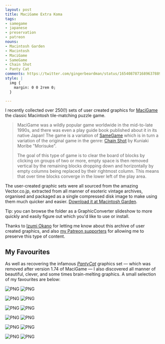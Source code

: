 ```yaml
---
layout: post
title: MaciGame Extra Koma
tags:
- samegame
- japanese
- preservation
- patreon
nouns:
- Macintosh Garden
- Macintosh
- MaciGame
- SameGame
- Chain Shot
- Panty Cat
comments: https://twitter.com/gingerbeardman/status/1654087871689637889
style: |
  img {
    margin: 0 0 2rem 0;
  }

---
```


I recently collected over 250(!) sets of user created graphics for [MaciGame](https://macintoshgarden.org/games/macigame) the classic Macintosh tile-matching puzzle game. 

> MaciGame was a wildly popular game worldwide in the mid-to-late 1990s, and there was even a play guide book published about it in its native Japan! The game is a variation of [SameGame](https://gamicus.fandom.com/wiki/SameGame) which is in turn a variation of the original game in the genre: [Chain Shot](https://www.asahi-net.or.jp/~ky6k-mrb/chainsht.htm) by Kuniaki Moribe "Morisuke". 
> 
> The goal of this type of game is to clear the board of blocks by clicking on groups of two or more, empty space is then removed vertical by the remaining blocks dropping down and horizontally by empty columns being replaced by their rightmost column. This means that over time blocks converge in the lower left of the play area.

The user-created graphic sets were all sourced from the amazing Vector.co.jp, extracted from all manner of esoteric vintage archives, organised and packaged as a single compressed disk image to make using them much quicker and easier. [Download it at Macintosh Garden](https://macintoshgarden.org/games/macigame).

Tip: you can browse the folder as a GraphicConverter slideshow to more quickly and easily figure out which you'd like to use or install.

Thanks to [Izumi Okano](https://twitter.com/haeckel) for letting me know about this archive of user created graphics, and also [my Patreon supporters](https://www.patreon.com/gingerbeardman) for allowing me to preserve this type of content.

## My Favourites

As well as recovering the infamous _[Panty](http://hp.vector.co.jp/authors/VA001976/index_e.html)[Cat](http://www.kibo.com/exegesis/panty_cat.shtml)_ graphics set — which was removed after version 1.74 of MaciGame — I also discovered all manner of beautiful, clever, and some times brain-melting graphics. A small selection of my favourites are below:

![PNG](/images/posts/macigamekoma-01-usa-chan.png#compare) ![PNG](/images/posts/macigamekoma-02-panty-cat.png#compare)<br>

![PNG](/images/posts/macigamekoma-03-monkey.png#compare) ![PNG](/images/posts/macigamekoma-04-spheres.png#compare)<br>

![PNG](/images/posts/macigamekoma-05-autumn.png#compare) ![PNG](/images/posts/macigamekoma-06-cookies.png#compare)<br>

![PNG](/images/posts/macigamekoma-07-eggs.png#compare) ![PNG](/images/posts/macigamekoma-08-faces.png#compare)<br>

![PNG](/images/posts/macigamekoma-09-lines.png#compare) ![PNG](/images/posts/macigamekoma-10-roadworks.png#compare)<br>

![PNG](/images/posts/macigamekoma-11-xenomorph.png#compare) ![PNG](/images/posts/macigamekoma-12-zippo.png#compare)<br>

<br clear="both">
